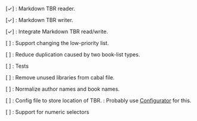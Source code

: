 [✓]
:   Markdown TBR reader.

[✓]
:   Markdown TBR writer.

[✓]
:   Integrate Markdown TBR read/write.

[ ]
:   Support changing the low-priority list.

[ ]
:   Reduce duplication caused by two book-list types.

[ ]
:   Tests

[ ]
:   Remove unused libraries from cabal file.

[ ]
:   Normalize author names and book names.

[ ]
:   Config file to store location of TBR.
:   Probably use [Configurator][] for this.

  [Configurator]: http://hackage.haskell.org/package/configurator

[ ]
:   Support for numeric selectors
